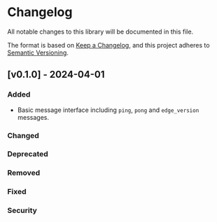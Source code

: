 # Changelog

All notable changes to this library will be documented in this file.

The format is based on [Keep a Changelog](https://keepachangelog.com/en/1.0.0/),
and this project adheres to [Semantic Versioning](https://semver.org/spec/v2.0.0.html).

## [v0.1.0] - 2024-04-01

### Added
- Basic message interface including `ping`, `pong` and `edge_version` messages.

### Changed

### Deprecated

### Removed

### Fixed

### Security